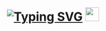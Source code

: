 <h1 align="center"><a href="https://git.io/typing-svg"><img src="https://readme-typing-svg.herokuapp.com?font=Fira+Code&pause=1000&random=false&width=435&lines=Hi+there%2C+I'm+Ishhit+%F0%9F%87%B0%F0%9F%87%BF" alt="Typing SVG" /></a>
<img src="https://github.com/blackcater/blackcater/raw/main/images/Hi.gif" height="32"/></h1>

